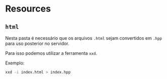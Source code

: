 # Resources

## `html`
Nesta pasta é necessário que os arquivos `.html` sejam convertidos em `.hpp` para uso posterior no servidor.

Para isso podemos utilizar a ferramenta `xxd`.

Exemplo:
```bash
xxd -i index.html > index.hpp
```
